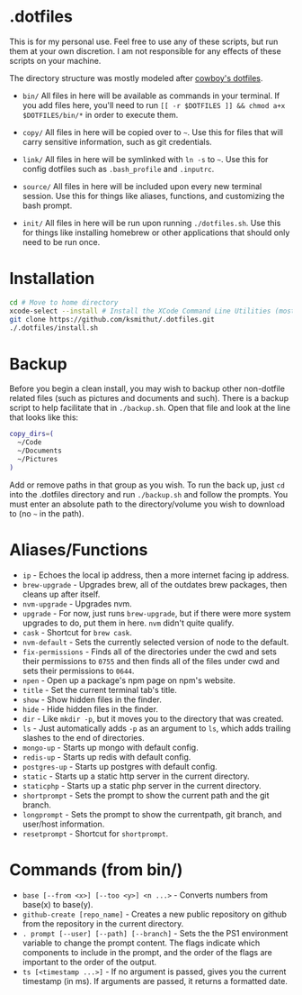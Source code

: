 # .dotfiles

This is for my personal use. Feel free to use any of these scripts, but run them
at your own discretion. I am not responsible for any effects of these scripts
on your machine.

The directory structure was mostly modeled after [cowboy's dotfiles][cowboy].

* `bin/` All files in here will be available as commands in your terminal. If
  you add files here, you'll need to run
  `[[ -r $DOTFILES ]] && chmod a+x $DOTFILES/bin/*` in order to
  execute them.

* `copy/` All files in here will be copied over to `~`. Use this for files that
  will carry sensitive information, such as git credentials.

* `link/` All files in here will be symlinked with `ln -s` to `~`. Use this for
  config dotfiles such as `.bash_profile` and `.inputrc`.

* `source/` All files in here will be included upon every new terminal session.
  Use this for things like aliases, functions, and customizing the bash prompt.

* `init/` All files in here will be run upon running `./dotfiles.sh`. Use this
  for things like installing homebrew or other applications that should only
  need to be run once.

# Installation

```sh
cd # Move to home directory
xcode-select --install # Install the XCode Command Line Utilities (mostly for git and other build tools that brew might use)
git clone https://github.com/ksmithut/.dotfiles.git
./.dotfiles/install.sh
```

# Backup

Before you begin a clean install, you may wish to backup other non-dotfile
related files (such as pictures and documents and such). There is a backup
script to help facilitate that in `./backup.sh`. Open that file and look at the
line that looks like this:

```sh
copy_dirs=(
  ~/Code
  ~/Documents
  ~/Pictures
)
```

Add or remove paths in that group as you wish. To run the back up, just `cd`
into the .dotfiles directory and run `./backup.sh` and follow the prompts. You
must enter an absolute path to the directory/volume you wish to download to (no
`~` in the path).

# Aliases/Functions

- `ip` - Echoes the local ip address, then a more internet facing ip address.
- `brew-upgrade` - Upgrades brew, all of the outdates brew packages, then cleans
  up after itself.
- `nvm-upgrade` - Upgrades nvm.
- `upgrade` - For now, just runs `brew-upgrade`, but if there were more system
  upgrades to do, put them in here. `nvm` didn't quite qualify.
- `cask` - Shortcut for `brew cask`.
- `nvm-default` - Sets the currently selected version of node to the default.
- `fix-permissions` - Finds all of the directories under the cwd and sets their
  permissions to `0755` and then finds all of the files under cwd and sets their
  permissions to `0644`.
- `npen` - Open up a package's npm page on npm's website.
- `title` - Set the current terminal tab's title.
- `show` - Show hidden files in the finder.
- `hide` - Hide hidden files in the finder.
- `dir` - Like `mkdir -p`, but it moves you to the directory that was created.
- `ls` - Just automatically adds `-p` as an argument to `ls`, which adds
  trailing slashes to the end of directories.
- `mongo-up` - Starts up mongo with default config.
- `redis-up` - Starts up redis with default config.
- `postgres-up` - Starts up postgres with default config.
- `static` - Starts up a static http server in the current directory.
- `staticphp` - Starts up a static php server in the current directory.
- `shortprompt` - Sets the prompt to show the current path and the git branch.
- `longprompt` - Sets the prompt to show the currentpath, git branch, and
  user/host information.
- `resetprompt` - Shortcut for `shortprompt`.

# Commands (from bin/)

- `base [--from <x>] [--too <y>] <n ...>` - Converts numbers from base(x) to
  base(y).
- `github-create [repo_name]` - Creates a new public repository on github from
  the repository in the current directory.
- `. prompt [--user] [--path] [--branch]` - Sets the the PS1 environment
  variable to change the prompt content. The flags indicate which components to
  include in the prompt, and the order of the flags are important to the order
  of the output.
- `ts [<timestamp ...>]` - If no argument is passed, gives you the current
  timestamp (in ms). If arguments are passed, it returns a formatted date.

[cowboy]: https://github.com/cowboy/dotfiles
